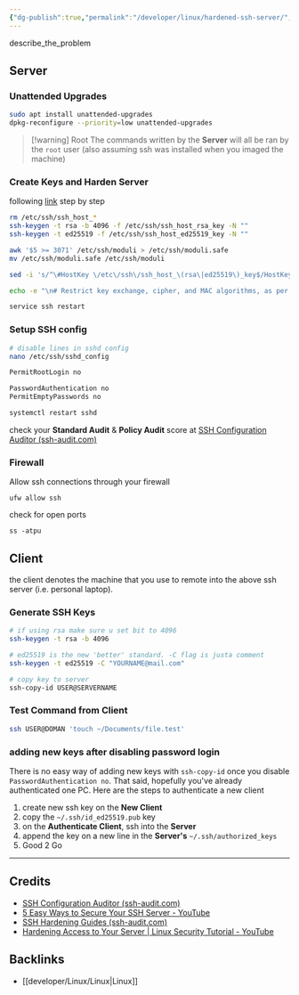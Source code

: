 ```yaml
---
{"dg-publish":true,"permalink":"/developer/linux/hardened-ssh-server/","dgPassFrontmatter":true}
---
```


describe_the_problem

## Server

### Unattended Upgrades
```bash
sudo apt install unattended-upgrades
dpkg-reconfigure --priority=low unattended-upgrades
```

> [!warning] Root
> The commands written by the **Server** will all be ran by the `root` user (also assuming ssh was installed when you imaged the machine)

### Create Keys and Harden Server

following [link](https://www.sshaudit.com/hardening_guides.html#ubuntu_22_04_lts) step by step

```bash
rm /etc/ssh/ssh_host_*
ssh-keygen -t rsa -b 4096 -f /etc/ssh/ssh_host_rsa_key -N ""
ssh-keygen -t ed25519 -f /etc/ssh/ssh_host_ed25519_key -N ""
```

```bash
awk '$5 >= 3071' /etc/ssh/moduli > /etc/ssh/moduli.safe
mv /etc/ssh/moduli.safe /etc/ssh/moduli
```

```bash
sed -i 's/^\#HostKey \/etc\/ssh\/ssh_host_\(rsa\|ed25519\)_key$/HostKey \/etc\/ssh\/ssh_host_\1_key/g' /etc/ssh/sshd_config
```

```bash
echo -e "\n# Restrict key exchange, cipher, and MAC algorithms, as per sshaudit.com\n# hardening guide.\nKexAlgorithms sntrup761x25519-sha512@openssh.com,curve25519-sha256,curve25519-sha256@libssh.org,gss-curve25519-sha256-,diffie-hellman-group16-sha512,gss-group16-sha512-,diffie-hellman-group18-sha512,diffie-hellman-group-exchange-sha256\nCiphers chacha20-poly1305@openssh.com,aes256-gcm@openssh.com,aes128-gcm@openssh.com,aes256-ctr,aes192-ctr,aes128-ctr\nMACs hmac-sha2-256-etm@openssh.com,hmac-sha2-512-etm@openssh.com,umac-128-etm@openssh.com\nHostKeyAlgorithms ssh-ed25519,ssh-ed25519-cert-v01@openssh.com,sk-ssh-ed25519@openssh.com,sk-ssh-ed25519-cert-v01@openssh.com,rsa-sha2-512,rsa-sha2-512-cert-v01@openssh.com,rsa-sha2-256,rsa-sha2-256-cert-v01@openssh.com" > /etc/ssh/sshd_config.d/ssh-audit_hardening.conf
```

```bash
service ssh restart
```
### Setup SSH config
```bash
# disable lines in sshd config
nano /etc/ssh/sshd_config
```

```bash
PermitRootLogin no

PasswordAuthentication no
PermitEmptyPasswords no
```

```bash
systemctl restart sshd
```

check your **Standard Audit** & **Policy Audit** score at [SSH Configuration Auditor (ssh-audit.com)](https://ssh-audit.com/)

### Firewall

Allow ssh connections through your firewall
```shell
ufw allow ssh
```

check for open ports
```shell
ss -atpu
```

## Client

the client denotes the machine that you use to remote into the above ssh server (i.e. personal laptop).
### Generate SSH Keys
```bash
# if using rsa make sure u set bit to 4096
ssh-keygen -t rsa -b 4096 

# ed25519 is the new 'better' standard. -C flag is justa comment
ssh-keygen -t ed25519 -C "YOURNAME@mail.com"

# copy key to server
ssh-copy-id USER@SERVERNAME
```

### Test Command from Client
```bash
ssh USER@DOMAN 'touch ~/Documents/file.test'
```

### adding new keys after disabling password login
There is no easy way of adding new keys with `ssh-copy-id` once you disable `PasswordAuthentication no`. That said, hopefully you've already authenticated one PC. Here are the steps to authenticate a new client
1. create new ssh key on the **New Client**
2. copy the `~/.ssh/id_ed25519.pub` key
3. on the **Authenticate Client**, ssh into the **Server**
4. append the key on a new line in the **Server's** `~/.ssh/authorized_keys`
5. Good 2 Go

---
## Credits
- [SSH Configuration Auditor (ssh-audit.com)](https://ssh-audit.com/)
- [5 Easy Ways to Secure Your SSH Server - YouTube](https://www.youtube.com/watch?v=l1iu3iZq1aQ)
- [SSH Hardening Guides (ssh-audit.com)](https://ssh-audit.com/hardening_guides.html)
- [Hardening Access to Your Server | Linux Security Tutorial - YouTube](https://www.youtube.com/watch?v=eeaFoZlSq6I&pp=ygUYaG93IHRvIGhhcmRlbiBzc2ggc2VydmVy)
## Backlinks
- [[developer/Linux/Linux\|Linux]]